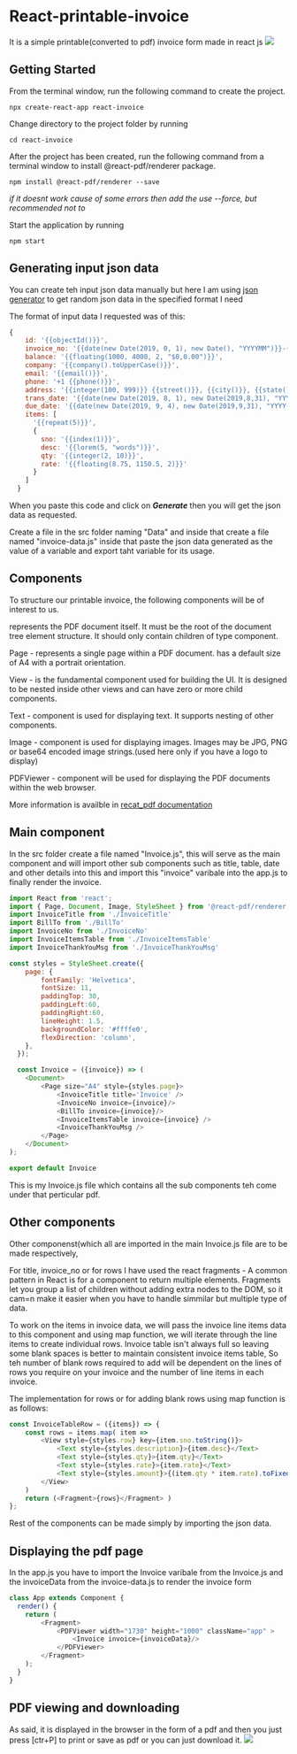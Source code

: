 # React-printable-invoice
It is a simple printable(converted to pdf) invoice form made in react js
<img src="pic1.png">

## Getting Started

From the terminal window, run the following command to create the project.
```
npx create-react-app react-invoice
```

Change directory to the project folder by running
```
cd react-invoice
```

After the project has been created, run the following command from a terminal window to install @react-pdf/renderer package.
```
npm install @react-pdf/renderer --save
```
*if it doesnt work cause of some errors then add the use --force, but recommended not to*

Start the application by running 
```
npm start
```

## Generating input json data

You can create teh input json data manually but here I am using [json generator](https://www.json-generator.com/) to get random json data in the specified format I need

The format of input data I requested was of this:
```js
{
    id: '{{objectId()}}',
    invoice_no: '{{date(new Date(2019, 0, 1), new Date(), "YYYYMM")}}-{{integer(100)}}',
    balance: '{{floating(1000, 4000, 2, "$0,0.00")}}',
    company: '{{company().toUpperCase()}}',
    email: '{{email()}}',
    phone: '+1 {{phone()}}',
    address: '{{integer(100, 999)}} {{street()}}, {{city()}}, {{state()}}, {{integer(100, 10000)}}',
    trans_date: '{{date(new Date(2019, 8, 1), new Date(2019,8,31), "YYYY-MM-dd")}}',
    due_date: '{{date(new Date(2019, 9, 4), new Date(2019,9,31), "YYYY-MM-dd")}}',
    items: [
      '{{repeat(5)}}',
      {
        sno: '{{index(1)}}',
        desc: '{{lorem(5, "words")}}',
        qty: '{{integer(2, 10)}}',
        rate: '{{floating(8.75, 1150.5, 2)}}'
      }
    ]
  }
```
When you paste this code and click on ***Generate*** then you will get the json data as requested.

Create a file in the src folder naming "Data" and inside that create a file named "invoice-data.js" inside that paste the json data generated as the value of a variable and export taht variable for its usage.

## Components

To structure our printable invoice, the following components will be of interest to us.

<Document> represents the PDF document itself. It must be the root of the document tree element structure. It should only contain children of type <Page /> component.

Page - represents a single page within a PDF document. <Page /> has a default size of A4 with a portrait orientation.

View - is the fundamental component used for building the UI. It is designed to be nested inside other views and can have zero or more child components.

Text - component is used for displaying text. It supports nesting of other <Text /> components.

Image - component is used for displaying images. Images may be JPG, PNG or base64 encoded image strings.(used here only if you have a logo to display)

PDFViewer - component will be used for displaying the PDF documents within the web browser.

More information is availble in [recat_pdf documentation](https://react-pdf.org/)

## Main component

In the src folder create a file named "Invoice.js", this will serve as the main component and will import other sub components such as title, table, date  and other details into this and import this "invoice" varibale into the app.js to finally render the invoice.
```js
import React from 'react';
import { Page, Document, Image, StyleSheet } from '@react-pdf/renderer';
import InvoiceTitle from './InvoiceTitle'
import BillTo from './BillTo'
import InvoiceNo from './InvoiceNo'
import InvoiceItemsTable from './InvoiceItemsTable'
import InvoiceThankYouMsg from './InvoiceThankYouMsg'

const styles = StyleSheet.create({
    page: {
        fontFamily: 'Helvetica',
        fontSize: 11,
        paddingTop: 30,
        paddingLeft:60,
        paddingRight:60,
        lineHeight: 1.5,
        backgroundColor: '#ffffe0',
        flexDirection: 'column',
    }, 
  });

  const Invoice = ({invoice}) => (
    <Document>
        <Page size="A4" style={styles.page}>
            <InvoiceTitle title='Invoice' /> 
            <InvoiceNo invoice={invoice}/>
            <BillTo invoice={invoice}/>
            <InvoiceItemsTable invoice={invoice} />
            <InvoiceThankYouMsg />
        </Page>
    </Document>
);

export default Invoice
```
This is my Invoice.js file  which contains all the sub components teh come under that perticular pdf.

## Other components

Other componenst(which all are imported in the main Invoice.js file are to be made respectively,

For title, invoice_no or for rows I have used the react fragments - A common pattern in React is for a component to return multiple elements. Fragments let you group a list of children without adding extra nodes to the DOM, so it cam=n make it easier when you have to handle simmilar but multiple type of data.

To work on the items in invoice data, we will pass the invoice line items data to this component and using map function, we will iterate through the line items to create individual rows. Invoice table isn't always full so leaving some blank spaces is better to maintain consistent invoice items table, So teh number of blank rows required to add will be dependent on the lines of rows you require on your invoice and the number of line items in each invoice.

The implementation for rows or for adding blank rows using map function is as follows:
```js
const InvoiceTableRow = ({items}) => {
    const rows = items.map( item => 
        <View style={styles.row} key={item.sno.toString()}>
            <Text style={styles.description}>{item.desc}</Text>
            <Text style={styles.qty}>{item.qty}</Text>
            <Text style={styles.rate}>{item.rate}</Text>
            <Text style={styles.amount}>{(item.qty * item.rate).toFixed(2)}</Text>
        </View>
    )
    return (<Fragment>{rows}</Fragment> )
};
```
Rest of the components can be made simply by importing the json data.

## Displaying the pdf page

In the app.js you have to import the Invoice varibale from the Invoice.js and the invoiceData from the invoice-data.js to render the invoice form
```js
class App extends Component {
  render() {
    return (
        <Fragment>
            <PDFViewer width="1730" height="1000" className="app" >
                <Invoice invoice={invoiceData}/>
            </PDFViewer>
        </Fragment>
    );
  }
}
```

## PDF viewing and downloading

As said, it is displayed in the browser in the form of a pdf and then you just press [ctr+P] to print or save as pdf or you can just download it.
<img src="pic2.png">
